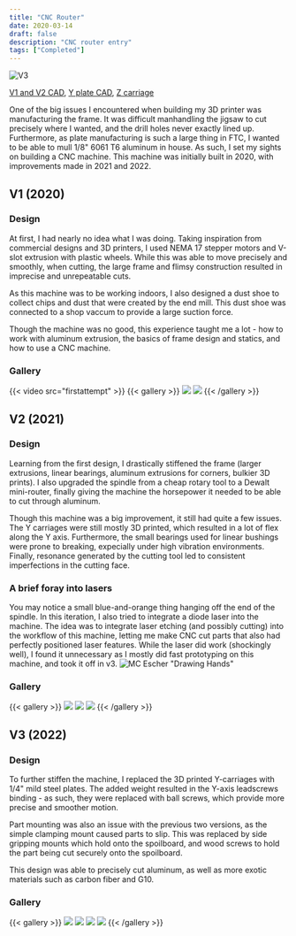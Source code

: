 ```yaml
---
title: "CNC Router"
date: 2020-03-14
draft: false
description: "CNC router entry"
tags: ["Completed"]
---
```

![V3](featured.png)

[V1 and V2 CAD](https://cad.onshape.com/documents/95fcb178b80c65dbbc1ee400/w/d05f93ca7a4e031817c5436f/e/f2989c41ccec56b765d5f432), [Y plate CAD](https://cad.onshape.com/documents/37da91f2170d8fc2f1bdcc3a/w/48488ea1e6c325fea867aeea/e/4429af80fef63bd4f1129240), [Z carriage](https://cad.onshape.com/documents/739f64a722e4aa1b82296dc4/w/785dd05a5acceb8fcf86c5d3/e/b3c57ec28e8996d5c6ae1b2f)

One of the big issues I encountered when building my 3D printer was manufacturing the frame. It was difficult manhandling the jigsaw to cut precisely where I wanted, and the drill holes never exactly lined up. Furthermore, as plate manufacturing is such a large thing in FTC, I wanted to be able to mull 1/8" 6061 T6 aluminum in house. As such, I set my sights on building a CNC machine. This machine was initially built in 2020, with improvements made in 2021 and 2022.
## V1 (2020)
### Design
At first, I had nearly no idea what I was doing. Taking inspiration from commercial designs and 3D printers, I used NEMA 17 stepper motors and V-slot extrusion with plastic wheels. While this was able to move precisely and smoothly, when cutting, the large frame and flimsy construction resulted in imprecise and unrepeatable cuts.

As this machine was to be working indoors, I also designed a dust shoe to collect chips and dust that were created by the end mill. This dust shoe was connected to a shop vaccum to provide a large suction force.

Though the machine was no good, this experience taught me a lot - how to work with aluminum extrusion, the basics of frame design and statics, and how to use a CNC machine.
### Gallery
{{< video src="firstattempt" >}}
{{< gallery >}}
<img src="image.png" class="grid-w50">
<img src="image-1.png" class="grid-w50">
{{< /gallery >}}
## V2 (2021)
### Design
Learning from the first design, I drastically stiffened the frame (larger extrusions, linear bearings, aluminum extrusions for corners, bulkier 3D prints). I also upgraded the spindle from a cheap rotary tool to a Dewalt mini-router, finally giving the machine the horsepower it needed to be able to cut through aluminum.

Though this machine was a big improvement, it still had quite a few issues. The Y carriages were still mostly 3D printed, which resulted in a lot of flex along the Y axis. Furthermore, the small bearings used for linear bushings were prone to breaking, expecially under high vibration environments. Finally, resonance generated by the cutting tool led to consistent imperfections in the cutting face.
### A brief foray into lasers
You may notice a small blue-and-orange thing hanging off the end of the spindle. In this iteration, I also tried to integrate a diode laser into the machine. The idea was to integrate laser etching (and possibly cutting) into the workflow of this machine, letting me make CNC cut parts that also had perfectly positioned laser features. While the laser did work (shockingly well), I found it unnecessary as I mostly did fast prototyping on this machine, and took it off in v3.
![MC Escher "Drawing Hands"](image-5.png "MC Escher's \"Drawing Hands\", engraved by v2.")
### Gallery
{{< gallery >}}
<img src="image-2.png" class="grid-w50">
<img src="image-3.png" class="grid-w50">
<img src="image-6.png" class="grid-w50">
{{< /gallery >}}
## V3 (2022)
### Design
To further stiffen the machine, I replaced the 3D printed Y-carriages with 1/4" mild steel plates. The added weight resulted in the Y-axis leadscrews binding - as such, they were replaced with ball screws, which provide more precise and smoother motion.

Part mounting was also an issue with the previous two versions, as the simple clamping mount caused parts to slip. This was replaced by side gripping mounts which hold onto the spoilboard, and wood screws to hold the part being cut securely onto the spoilboard.

This design was able to precisely cut aluminum, as well as more exotic materials such as carbon fiber and G10.
### Gallery
{{< gallery >}}
<img src="image-7.png" class="grid-w50">
<img src="image-8.png" class="grid-w50">
<img src="image-9.png" class="grid-w50">
<img src="image-10.png" class="grid-w50">
{{< /gallery >}}